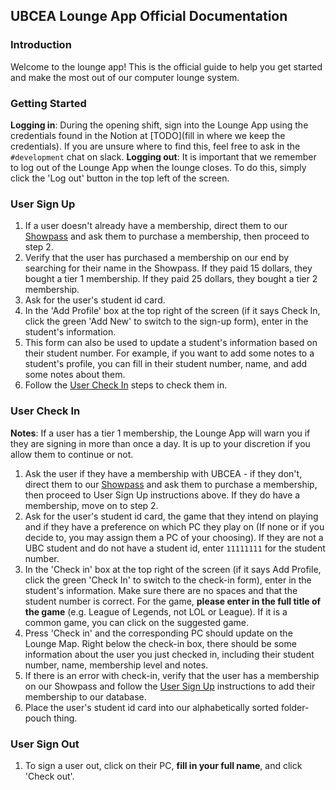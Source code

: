 ## UBCEA Lounge App Official Documentation

### Introduction
Welcome to the lounge app! This is the official guide to help you get started and make the most out of our computer lounge system.

### Getting Started
**Logging in**: During the opening shift, sign into the Lounge App using the credentials found in the Notion at [TODO](fill in where we keep the credentials). If you are unsure where to find this, feel free to ask in the `#development` chat on slack.
**Logging out**: It is important that we remember to log out of the Lounge App when the lounge closes. To do this, simply click the 'Log out' button in the top left of the screen.

### User Sign Up
1. If a user doesn't already have a membership, direct them to our [Showpass](https://www.showpass.com/ubcea-membership2425/) and ask them to purchase a membership, then proceed to step 2.
2. Verify that the user has purchased a membership on our end by searching for their name in the Showpass. If they paid 15 dollars, they bought a tier 1 membership. If they paid 25 dollars, they bought a tier 2 membership.
3. Ask for the user's student id card.
4. In the 'Add Profile' box at the top right of the screen (if it says Check In, click the green 'Add New' to switch to the sign-up form), enter in the student's information.
5. This form can also be used to update a student's information based on their student number. For example, if you want to add some notes to a student's profile, you can fill in their student number, name, and add some notes about them.
6. Follow the [User Check In](#user-check-in) steps to check them in.

### User Check In
**Notes**: If a user has a tier 1 membership, the Lounge App will warn you if they are signing in more than once a day. It is up to your discretion if you allow them to continue or not.

1. Ask the user if they have a membership with UBCEA - if they don't, direct them to our [Showpass](https://www.showpass.com/ubcea-membership2425/) and ask them to purchase a membership, then proceed to User Sign Up instructions above. If they do have a membership, move on to step 2.
2. Ask for the user's student id card, the game that they intend on playing and if they have a preference on which PC they play on (If none or if you decide to, you may assign them a PC of your choosing). If they are not a UBC student and do not have a student id, enter `11111111` for the student number.
3. In the 'Check in' box at the top right of the screen (if it says Add Profile, click the green 'Check In' to switch to the check-in form), enter in the student's information. Make sure there are no spaces and that the student number is correct. For the game, **please enter in the full title of the game** (e.g. League of Legends, not LOL or League). If it is a common game, you can click on the suggested game.
4. Press 'Check in' and the corresponding PC should update on the Lounge Map. Right below the check-in box, there should be some information about the user you just checked in, including their student number, name, membership level and notes.
5. If there is an error with check-in, verify that the user has a membership on our Showpass and follow the [User Sign Up](#user-sign-up) instructions to add their membership to our database.
6. Place the user's student id card into our alphabetically sorted folder-pouch thing.

### User Sign Out
1. To sign a user out, click on their PC, **fill in your full name**, and click 'Check out'.
